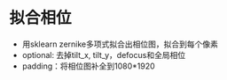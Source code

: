 拟合相位
===========================

- 用sklearn zernike多项式拟合出相位图，拟合到每个像素
- optional: 去掉tilt_x, tilt_y，defocus和全局相位
- padding：将相位图补全到1080*1920